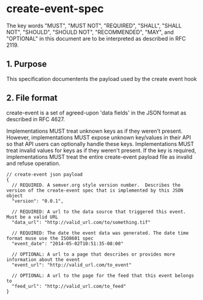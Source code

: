 # create-event-spec

The key words "MUST", "MUST NOT", "REQUIRED", "SHALL", "SHALL NOT", "SHOULD", "SHOULD NOT", "RECOMMENDED", "MAY", and "OPTIONAL" in this document are to be interpreted as described in RFC 2119.

## 1. Purpose

This specification documentents the payload used by the create event hook

## 2. File format

create-event is a set of agreed-upon 'data fields' in the JSON format as described in RFC 4627.

Implementations MUST treat unknown keys as if they weren't present. However, implementations MUST expose unknown key/values in their API so that API users can optionally handle these keys. Implementations MUST treat invalid values for keys as if they weren't present. If the key is required, implementations MUST treat the entire create-event payload file as invalid and refuse operation.

    // create-event json payload
    {
      // REQUIRED. A semver.org style version number.  Describes the version of the create-event spec that is implemented by this JSON object
      "version": "0.0.1",
      
      // REQUIRED: A url to the data source that triggered this event.  Must be a valid URL
      "data_url": "http://valid_url.com/to/something.tif"
      
      // REQUIRED: The date the event data was generated. The date time format muse use the ISO8601 spec 
      "event_date": "2014-05-02T10:51:35-08:00"
      
      // OPTIONAL: A url to a page that describes or provides more information about the event 
      "event_url": "http://valid_url.com/to_event"
      
      // OPTIONAL: A url to the page for the feed that this event belongs to
      "feed_url": "http://valid_url.com/to_feed"
    }